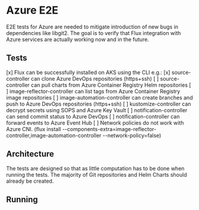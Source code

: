 # Azure E2E

E2E tests for Azure are needed to mitigate introduction of new bugs in dependencies like libgit2. The goal is to verify that Flux integration with
Azure services are actually working now and in the future.

## Tests

[x] Flux can be successfully installed on AKS using the CLI e.g.:
[x] source-controller can clone Azure DevOps repositories (https+ssh)
[ ] source-controller can pull charts from Azure Container Registry Helm repositories
[ ] image-reflector-controller can list tags from Azure Container Registry image repositories
[ ] image-automation-controller can create branches and push to Azure DevOps repositories (https+ssh)
[ ] kustomize-controller can decrypt secrets using SOPS and Azure Key Vault
[ ] notification-controller can send commit status to Azure DevOps
[ ] notification-controller can forward events to Azure Event Hub
[ ] Network policies do not work with Azure CNI. (flux install --components-extra=image-reflector-controller,image-automation-controller --network-policy=false)

## Architecture

The tests are designed so that as little computation has to be done when running the tests. The majority of Git repositories and Helm Charts should
already be created.



## Running
